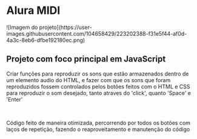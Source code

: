 <h1>Alura MIDI</h1>
![Imagem do projeto](https://user-images.githubusercontent.com/104658429/223202388-f31e5f44-af0d-4a3c-8eb6-dfbe192180ec.png)

<h2>Projeto com foco principal em JavaScript</h2>
<p>Criar funções para reproduzir os sons que estão armazenados dentro de um elemento audio do HTML, e fazer com que os sons que foram reproduzidos fossem controlados pelos botões feitos com o HTML e CSS para reproduzir o som desejado, tanto atraves do 'click', quanto 'Space' e 'Enter'</p>
<br>
<p>Código feito de maneira otimizada, percorrendo por todos os botões com laços de repetição, fazendo o reaproveitamento e manutenção do código</p>
